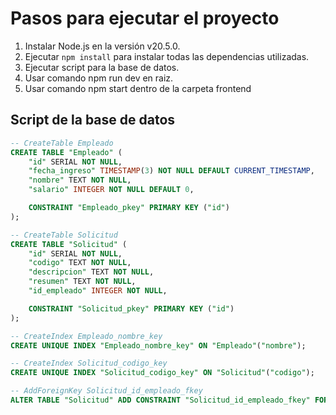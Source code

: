 # Pasos para ejecutar el proyecto

1. Instalar Node.js en la versión v20.5.0.
2. Ejecutar `npm install` para instalar todas las dependencias utilizadas.
3. Ejecutar script para la base de datos.
4. Usar comando npm run dev en raiz.
5. Usar comando npm start dentro de la carpeta frontend

## Script de la base de datos

```sql
-- CreateTable Empleado
CREATE TABLE "Empleado" (
    "id" SERIAL NOT NULL,
    "fecha_ingreso" TIMESTAMP(3) NOT NULL DEFAULT CURRENT_TIMESTAMP,
    "nombre" TEXT NOT NULL,
    "salario" INTEGER NOT NULL DEFAULT 0,

    CONSTRAINT "Empleado_pkey" PRIMARY KEY ("id")
);

-- CreateTable Solicitud
CREATE TABLE "Solicitud" (
    "id" SERIAL NOT NULL,
    "codigo" TEXT NOT NULL,
    "descripcion" TEXT NOT NULL,
    "resumen" TEXT NOT NULL,
    "id_empleado" INTEGER NOT NULL,

    CONSTRAINT "Solicitud_pkey" PRIMARY KEY ("id")
);

-- CreateIndex Empleado_nombre_key
CREATE UNIQUE INDEX "Empleado_nombre_key" ON "Empleado"("nombre");

-- CreateIndex Solicitud_codigo_key
CREATE UNIQUE INDEX "Solicitud_codigo_key" ON "Solicitud"("codigo");

-- AddForeignKey Solicitud_id_empleado_fkey
ALTER TABLE "Solicitud" ADD CONSTRAINT "Solicitud_id_empleado_fkey" FOREIGN KEY ("id_empleado") REFERENCES "Empleado"("id") ON DELETE RESTRICT ON UPDATE CASCADE;

